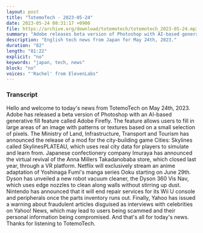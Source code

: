 ```yaml
---
layout: post
title: "TotemoTech - 2023-05-24"
date: 2023-05-24 08:31:17 +0900
file: https://archive.org/download/totemotech/totemotech_2023-05-24.mp3
summary: "Adobe releases beta version of Photoshop with AI-based generative fill feature, Nintendo to end repair services for Wii U after over 10 years since its release, & more…"
description: "English tech news from Japan for May 24th, 2023."
duration: "82"
length: "01:22"
explicit: "no"
keywords: "japan, tech, news"
block: "no"
voices: "'Rachel' from ElevenLabs"
---
```


### Transcript

Hello and welcome to today's news from TotemoTech on May 24th, 2023. Adobe has released a beta version of Photoshop with an AI-based generative fill feature called Adobe Firefly. The feature allows users to fill in large areas of an image with patterns or textures based on a small selection of pixels. The Ministry of Land, Infrastructure, Transport and Tourism has announced the release of a mod for the city-building game Cities: Skylines called SkylinesPLATEAU, which uses real city data for players to simulate and learn from. Japanese confectionery company Imuraya has announced the virtual revival of the Anna Millers Takadanobaba store, which closed last year, through a VR platform. Netflix will exclusively stream an anime adaptation of Yoshinaga Fumi's manga series Ooku starting on June 29th. Dyson has unveiled a new robot vacuum cleaner, the Dyson 360 Vis Nav, which uses edge nozzles to clean along walls without stirring up dust. Nintendo has announced that it will end repair services for its Wii U console and peripherals once the parts inventory runs out. Finally, Yahoo has issued a warning about fraudulent articles disguised as interviews with celebrities on Yahoo! News, which may lead to users being scammed and their personal information being compromised.   And that's all for today's news. Thanks for listening to TotemoTech.
